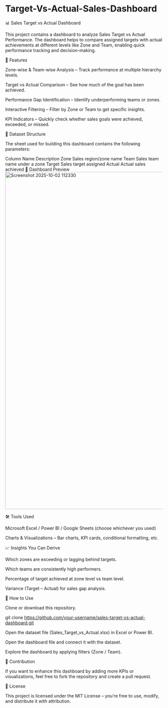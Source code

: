 # Target-Vs-Actual-Sales-Dashboard
📊 Sales Target vs Actual Dashboard

This project contains a dashboard to analyze Sales Target vs Actual Performance.
The dashboard helps to compare assigned targets with actual achievements at different levels like Zone and Team, enabling quick performance tracking and decision-making.

🚀 Features

Zone-wise & Team-wise Analysis – Track performance at multiple hierarchy levels.

Target vs Actual Comparison – See how much of the goal has been achieved.

Performance Gap Identification – Identify underperforming teams or zones.

Interactive Filtering – Filter by Zone or Team to get specific insights.

KPI Indicators – Quickly check whether sales goals were achieved, exceeded, or missed.

📂 Dataset Structure

The sheet used for building this dashboard contains the following parameters:

Column Name	Description
Zone	Sales region/zone name
Team	Sales team name under a zone
Target	Sales target assigned
Actual	Actual sales achieved
📸 Dashboard Preview
<img width="1920" height="1080" alt="Screenshot 2025-10-02 112330" src="https://github.com/user-attachments/assets/ec12bab9-9e61-4819-bd55-ee55189c1f8d" />

🛠️ Tools Used

Microsoft Excel / Power BI / Google Sheets (choose whichever you used)

Charts & Visualizations – Bar charts, KPI cards, conditional formatting, etc.

📈 Insights You Can Derive

Which zones are exceeding or lagging behind targets.

Which teams are consistently high performers.

Percentage of target achieved at zone level vs team level.

Variance (Target – Actual) for sales gap analysis.

📌 How to Use

Clone or download this repository.

git clone https://github.com/your-username/sales-target-vs-actual-dashboard.git


Open the dataset file (Sales_Target_vs_Actual.xlsx) in Excel or Power BI.

Open the dashboard file and connect it with the dataset.

Explore the dashboard by applying filters (Zone / Team).

🤝 Contribution

If you want to enhance this dashboard by adding more KPIs or visualizations, feel free to fork the repository and create a pull request.

📜 License

This project is licensed under the MIT License – you’re free to use, modify, and distribute it with attribution.
